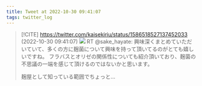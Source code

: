 ```yaml
---
title: Tweet at 2022-10-30 09:41:07
tags: twitter_log
---
```


> [!CITE] https://twitter.com/kaisekiriu/status/1586518527137452033 (2022-10-30 09:41:07)
> ![](https://twitter.com/kaisekiriu/status/1586518527137452033)
> RT @sake_hayate: 興味深くまとめていただいていて、多くの方に麹菌について興味を持って頂いてるのがとても嬉しいですね。
> フラバスとオリゼの関係性についても紹介頂いており、麹菌の不思議の一端を感じて頂けるのではないかと思います。
> 
> 麹屋として知っている範囲でちょっと…
